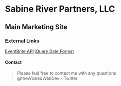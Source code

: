 # Sabine River Partners, LLC
## Main Marketing Site

### External Links
[EventBrite API](https://www.eventbrite.com/developer/v3/endpoints/)
[jQuery Date Format](https://github.com/phstc/jquery-dateFormat)

#### Contact
> Please feel free to contact me with any questions
> @theWickedWebDev - Twitter
